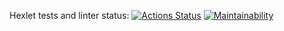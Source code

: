 Hexlet tests and linter status:
[![Actions Status](https://github.com/Dmitry1399/frontend-project-11/actions/workflows/hexlet-check.yml/badge.svg)](https://github.com/Dmitry1399/frontend-project-11/actions)
[![Maintainability](https://api.codeclimate.com/v1/badges/a4f2be70f727311011a2/maintainability)](https://codeclimate.com/github/Dmitry1399/frontend-project-11/maintainability)
